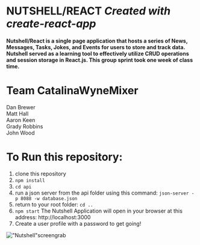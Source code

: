 # NUTSHELL/REACT   *Created with create-react-app*

#### Nutshell/React is a single page application that hosts a series of News, Messages, Tasks, Jokes, and Events for users to store and track data. Nutshell served as a learning tool to effectively utilize CRUD operations and session storage in React.js. This group sprint took one week of class time.

# Team CatalinaWyneMixer
Dan Brewer<br/>
Matt Hall<br/>
Aaron Keen<br/>
Grady Robbins<br/>
John Wood

# To Run this repository:
1. clone this repository
1. ```npm install ```
1. ```cd api```
1. run a json server from the api folder using this command: ```json-server -p 8088 -w database.json```
1. return to your root folder: ```cd ..```
1. ```npm start``` The Nutshell Application will open in your browser at this address: http://localhost:3000
1. Create a user profile with a password to get going!

!["Nutshell"screengrab](/screengrab.png )
